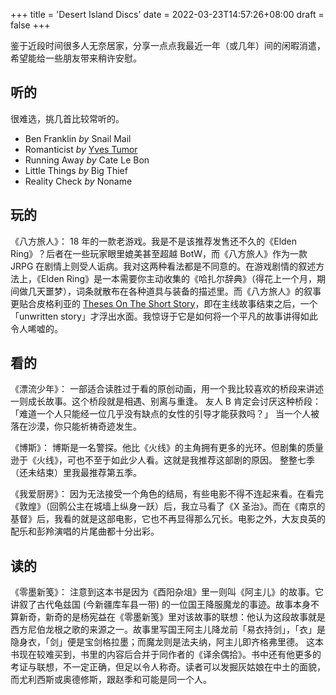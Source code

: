 +++
title = 'Desert Island Discs'
date = 2022-03-23T14:57:26+08:00
draft = false
+++

鉴于近段时间很多人无奈居家，分享一点点我最近一年（或几年）间的闲暇消遣，希望能给一些朋友带来稍许安慰。

## 听的
很难选，挑几首比较常听的。
- Ben Franklin _by_ Snail Mail
- Romanticist _by_ [Yves Tumor](https://yvestumor.info/)
- Running Away _by_ Cate Le Bon
- Little Things _by_ Big Thief
- Reality Check _by_ Noname


## 玩的
《八方旅人》：
18 年的一款老游戏。我是不是该推荐发售还不久的《Elden Ring》？后者在一些玩家眼里媲美甚至超越 BotW，而《八方旅人》作为一款 JRPG 在剧情上则受人诟病。我对这两种看法都是不同意的。在游戏剧情的叙述方法上，《Elden Ring》是一本需要你主动收集的《哈扎尔辞典》（得花上一个月，期间做几天噩梦），词条就散布在各种道具与装备的描述里。而《八方旅人》的叙事更贴合皮格利亚的 [Theses On The Short Story](https://newleftreview.org/issues/ii70/articles/ricardo-piglia-theses-on-the-short-story)，即在主线故事结束之后，一个「unwritten story」才浮出水面。我惊讶于它是如何将一个平凡的故事讲得如此令人唏嘘的。

## 看的
《漂流少年》：
一部适合读胜过于看的原创动画，用一个我比较喜欢的桥段来讲述一则成长故事。这个桥段就是相遇、别离与重逢。
友人 B 肯定会讨厌这种桥段：「难道一个人只能经一位几乎没有缺点的女性的引导才能获救吗？」
当一个人被落在沙漠，你只能祈祷奇迹发生。

《博斯》：
博斯是一名警探。他比《火线》的主角拥有更多的光环。但剧集的质量逊于《火线》，可也不至于如此少人看。这就是我推荐这部剧的原因。
整整七季（还未结束）里我最推荐第五季。

《我爱厨房》：
因为无法接受一个角色的结局，有些电影不得不连起来看。在看完《敦煌》（回鹘公主在城墙上纵身一跃）后，我立马看了《X 圣治》。而在《南京的基督》后，我看的就是这部电影，它也不再显得那么冗长。电影之外，大友良英的配乐和彭羚演唱的片尾曲都十分出彩。

## 读的
《零墨新笺》：
注意到这本书是因为《酉阳杂俎》里一则叫《阿主儿》的故事。它讲叙了古代龟兹国 (今新疆库车县一带) 的一位国王降服魔龙的事迹。故事本身不算新奇，新奇的是杨宪益在《零墨新笺》里对该故事的联想：他认为这段故事就是西方尼伯龙根之歌的来源之一。故事里写国王阿主儿降龙前「易衣持剑」，「衣」是隐身衣，「剑」便是宝剑格拉墨；而魔龙则是法夫纳，阿主儿即齐格弗里德。
这本书现在较难买到，书里的内容后合并于同作者的《译余偶拾》。书中还有他更多的考证与联想，不一定正确，但足以令人称奇。读者可以发掘灰姑娘在中土的面貌，而尤利西斯或奥德修斯，跟赵季和可能是同一个人。
